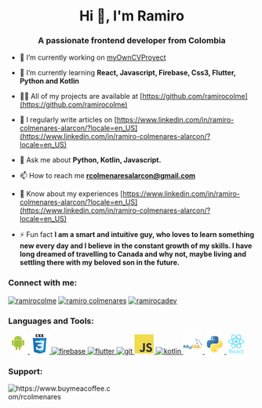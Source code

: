 <h1 align="center">Hi 👋, I'm Ramiro</h1>
<h3 align="center">A passionate frontend developer from Colombia</h3>

- 🔭 I’m currently working on [myOwnCVProyect](https://ramirocadevcv.netlify.app)

- 🌱 I’m currently learning **React, Javascript, Firebase, Css3, Flutter, Python and Kotlin**

- 👨‍💻 All of my projects are available at [https://github.com/ramirocolme](https://github.com/ramirocolme)

- 📝 I regularly write articles on [https://www.linkedin.com/in/ramiro-colmenares-alarcon/?locale=en_US](https://www.linkedin.com/in/ramiro-colmenares-alarcon/?locale=en_US)

- 💬 Ask me about **Python, Kotlin, Javascript.**

- 📫 How to reach me **rcolmenaresalarcon@gmail.com**

- 📄 Know about my experiences [https://www.linkedin.com/in/ramiro-colmenares-alarcon/?locale=en_US](https://www.linkedin.com/in/ramiro-colmenares-alarcon/?locale=en_US)

- ⚡ Fun fact **I am a smart and intuitive guy, who loves to learn something new every day and I believe in the constant growth of my skills. I have long dreamed of travelling to Canada and why not, maybe living and settling there with my beloved son in the future.**

<h3 align="left">Connect with me:</h3>
<p align="left">
<a href="https://twitter.com/ramirocolme" target="blank"><img align="center" src="https://raw.githubusercontent.com/rahuldkjain/github-profile-readme-generator/master/src/images/icons/Social/twitter.svg" alt="ramirocolme" height="30" width="40" /></a>
<a href="https://linkedin.com/in/ramiro colmenares" target="blank"><img align="center" src="https://raw.githubusercontent.com/rahuldkjain/github-profile-readme-generator/master/src/images/icons/Social/linked-in-alt.svg" alt="ramiro colmenares" height="30" width="40" /></a>
<a href="https://instagram.com/ramirocadev" target="blank"><img align="center" src="https://raw.githubusercontent.com/rahuldkjain/github-profile-readme-generator/master/src/images/icons/Social/instagram.svg" alt="ramirocadev" height="30" width="40" /></a>
</p>

<h3 align="left">Languages and Tools:</h3>
<p align="left"> <a href="https://developer.android.com" target="_blank" rel="noreferrer"> <img src="https://raw.githubusercontent.com/devicons/devicon/master/icons/android/android-original-wordmark.svg" alt="android" width="40" height="40"/> </a> <a href="https://www.w3schools.com/css/" target="_blank" rel="noreferrer"> <img src="https://raw.githubusercontent.com/devicons/devicon/master/icons/css3/css3-original-wordmark.svg" alt="css3" width="40" height="40"/> </a> <a href="https://firebase.google.com/" target="_blank" rel="noreferrer"> <img src="https://www.vectorlogo.zone/logos/firebase/firebase-icon.svg" alt="firebase" width="40" height="40"/> </a> <a href="https://flutter.dev" target="_blank" rel="noreferrer"> <img src="https://www.vectorlogo.zone/logos/flutterio/flutterio-icon.svg" alt="flutter" width="40" height="40"/> </a> <a href="https://git-scm.com/" target="_blank" rel="noreferrer"> <img src="https://www.vectorlogo.zone/logos/git-scm/git-scm-icon.svg" alt="git" width="40" height="40"/> </a> <a href="https://developer.mozilla.org/en-US/docs/Web/JavaScript" target="_blank" rel="noreferrer"> <img src="https://raw.githubusercontent.com/devicons/devicon/master/icons/javascript/javascript-original.svg" alt="javascript" width="40" height="40"/> </a> <a href="https://kotlinlang.org" target="_blank" rel="noreferrer"> <img src="https://www.vectorlogo.zone/logos/kotlinlang/kotlinlang-icon.svg" alt="kotlin" width="40" height="40"/> </a> <a href="https://www.mysql.com/" target="_blank" rel="noreferrer"> <img src="https://raw.githubusercontent.com/devicons/devicon/master/icons/mysql/mysql-original-wordmark.svg" alt="mysql" width="40" height="40"/> </a> <a href="https://www.python.org" target="_blank" rel="noreferrer"> <img src="https://raw.githubusercontent.com/devicons/devicon/master/icons/python/python-original.svg" alt="python" width="40" height="40"/> </a> <a href="https://reactjs.org/" target="_blank" rel="noreferrer"> <img src="https://raw.githubusercontent.com/devicons/devicon/master/icons/react/react-original-wordmark.svg" alt="react" width="40" height="40"/> </a> </p>

<h3 align="left">Support:</h3>
<p><a href="https://www.buymeacoffee.com/https://www.buymeacoffee.com/rcolmenares"> <img align="left" src="https://cdn.buymeacoffee.com/buttons/v2/default-yellow.png" height="50" width="210" alt="https://www.buymeacoffee.com/rcolmenares" /></a></p><br><br>
